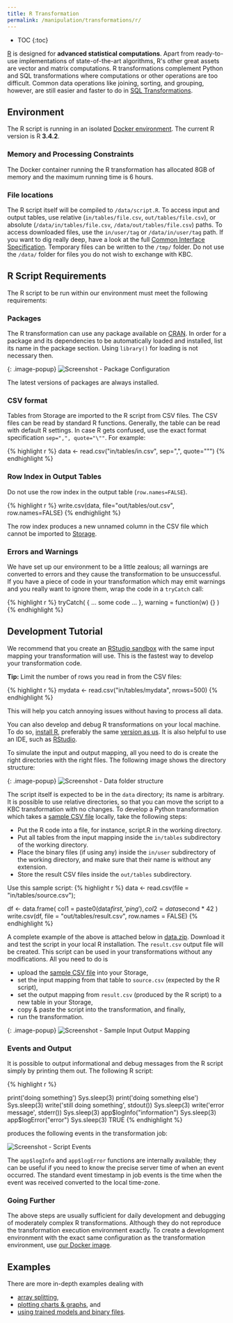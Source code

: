 ```yaml
---
title: R Transformation
permalink: /manipulation/transformations/r/
---
```


* TOC
{:toc}

[R](https://www.r-project.org/about.html) is designed for **advanced statistical computations**.
Apart from ready-to-use implementations of state-of-the-art algorithms, R's other great assets are vector and matrix 
computations. R transformations complement Python and SQL transformations where computations or 
other operations are too difficult. Common data operations like joining, sorting, and grouping, however, are still 
easier and faster to do in [SQL Transformations](/manipulation/transformations/).

## Environment
The R script is running in an isolated [Docker environment](https://developers.keboola.com/integrate/docker-bundle/).
The current R version is R **3.4.2**.

### Memory and Processing Constraints

The Docker container running the R transformation has allocated 8GB of memory and the maximum running time is 6 hours.

### File locations
The R script itself will be compiled to `/data/script.R`. To access input and output tables, use relative 
(`in/tables/file.csv`, `out/tables/file.csv`), or absolute (`/data/in/tables/file.csv`, `/data/out/tables/file.csv`) paths. 
To access downloaded files, use the `in/user/tag` or `/data/in/user/tag` path. If you want to dig really deep, have a look 
at the full [Common Interface Specification](https://developers.keboola.com/extend/common-interface/). Temporary files can 
be written to the `/tmp/` folder. Do not use the `/data/` folder for files you do not wish to exchange with KBC.

## R Script Requirements
The R script to be run within our environment must meet the following requirements:

### Packages
The R transformation can use any package available on
[CRAN](https://cloud.r-project.org/web/packages/available_packages_by_name.html). In order for a package and 
its dependencies to be automatically loaded and installed, list its name in the package section. Using `library()` 
for loading is not necessary then.

{: .image-popup}
![Screenshot - Package Configuration](/manipulation/transformations/r/packages.png)

The latest versions of packages are always installed.

### CSV format
Tables from Storage are imported to the R script from CSV files. The CSV files can be read by standard R functions.
Generally, the table can be read with default R settings. In case R gets confused, use the exact format
specification `sep=",", quote="\""`. For example:

{% highlight r %}
data <- read.csv("in/tables/in.csv", sep=",", quote="\"")
{% endhighlight %}

### Row Index in Output Tables
Do not use the row index in the output table (`row.names=FALSE`).

{% highlight r %}
write.csv(data, file="out/tables/out.csv", row.names=FALSE)
{% endhighlight %}

The row index produces a new unnamed column in the CSV file which cannot be imported to [Storage](/storage/).

### Errors and Warnings
We have set up our environment to be a little zealous; all warnings are converted to errors and they cause the 
transformation to be unsuccessful. If you have a piece of code in your transformation which may emit warnings
and you really want to ignore them, wrap the code in a `tryCatch` call:

{% highlight r %}
tryCatch(
    { ... some code ... },
    warning = function(w) {}
)
{% endhighlight %}

## Development Tutorial

We recommend that you create an [RStudio sandbox](/manipulation/transformations/sandbox/#rstudio-sandbox) with the same 
input mapping your transformation will use. This is the fastest way to develop your transformation code.

**Tip:** Limit the number of rows you read in from the CSV files:

{% highlight r %}
mydata <- read.csv("in/tables/mydata", nrows=500)
{% endhighlight %}

This will help you catch annoying issues without having to process all data. 

You can also develop and debug R transformations on your local machine. 
To do so, [install R](https://cloud.r-project.org/), preferably the same [version as us](#environment).
It is also helpful to use an IDE, such as [RStudio](https://www.rstudio.com/products/rstudio/#Desktop).

To simulate the input and output mapping, all you need to do is create the right directories with the right files.
The following image shows the directory structure:

{: .image-popup}
![Screenshot - Data folder structure](/manipulation/transformations/r/tree.png)

The script itself is expected to be in the `data` directory; its name is arbitrary. It is possible to use relative directories,
so that you can move the script to a KBC transformation with no changes. To develop a Python transformation which takes
a [sample CSV file](/manipulation/transformations/r/source.csv) locally, take the following steps:

- Put the R code into a file, for instance, script.R in the working directory.
- Put all tables from the input mapping inside the `in/tables` subdirectory of the working directory.
- Place the binary files (if using any) inside the `in/user` subdirectory of the working directory, and make sure 
that their name is without any extension.
- Store the result CSV files inside the `out/tables` subdirectory.

Use this sample script:
{% highlight r %}
data <- read.csv(file = "in/tables/source.csv");

df <- data.frame(
  col1 = paste0(data$first, 'ping'),
  col2 = data$second * 42
)
write.csv(df, file = "out/tables/result.csv", row.names = FALSE)
{% endhighlight %}

A complete example of the above is attached below in [data.zip](/manipulation/transformations/r/data.zip). 
Download it and test the script in your local R installation. The `result.csv` output file will be created. 
This script can be used in your transformations without any modifications. 
All you need to do is

- upload the [sample CSV file](/manipulation/transformations/r/source.csv) into your Storage,
- set the input mapping from that table to `source.csv` (expected by the R script),
- set the output mapping from `result.csv` (produced by the R script) to a new table in your Storage,
- copy & paste the script into the transformation, and finally,
- run the transformation.

{: .image-popup}
![Screenshot - Sample Input Output Mapping](/manipulation/transformations/python/sample-io.png)

### Events and Output
It is possible to output informational and debug messages from the R script simply by printing them out. 
The following R script:

{% highlight r %}

print('doing something')
Sys.sleep(3)
print('doing something else')
Sys.sleep(3)
write('still doing something', stdout())
Sys.sleep(3)
write('error message', stderr())
Sys.sleep(3)
app$logInfo("information")
Sys.sleep(3)
app$logError("error")
Sys.sleep(3)
TRUE
{% endhighlight %}

produces the following events in the transformation job:

![Screenshot - Script Events](/manipulation/transformations/r/events-output.png)

The `app$logInfo` and `app$logError` functions are internally available; they can be useful if you need to know the precise 
server time of when an event occurred. The standard event timestamp in job events is the time when the event was received 
converted to the local time-zone.

### Going Further
The above steps are usually sufficient for daily development and debugging of moderately complex R transformations.
Although they do not reproduce the transformation execution environment exactly. To create a development environment
with the exact same configuration as the transformation environment, use [our Docker image](https://developers.keboola.com/extend/docker/running/#running-transformations).

## Examples
There are more in-depth examples dealing with

- [array splitting](/manipulation/transformations/r/array-splitter/),
- [plotting charts & graphs](/manipulation/transformations/r/plots/), and
- [using trained models and binary files](/manipulation/transformations/r/binary/).
